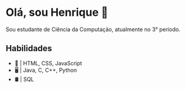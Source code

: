 # Olá, sou Henrique 👋
Sou estudante de Ciência da Computação, atualmente no 3° período.

## Habilidades
- 🔧 | HTML, CSS, JavaScript
- 🖥️ | Java, C, C++, Python
- 🛢️ | SQL
